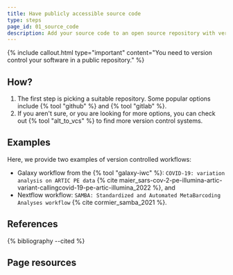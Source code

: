 ```yaml
---
title: Have publicly accessible source code
type: steps
page_id: 01_source_code
description: Add your source code to an open source repository with version control.
---
```



{% include callout.html type="important" content="You need to version control your software in a public repository." %}


## How?

1. The first step is picking a suitable repository. Some popular options include {% tool "github" %} and {% tool "gitlab" %}.
2. If you aren't sure, or you are looking for more options, you can check out {% tool "alt_to_vcs" %} to find more version control systems.


## Examples

Here, we provide two examples of version controlled workflows:

- Galaxy workflow from the {% tool "galaxy-iwc" %}: `COVID-19: variation analysis on ARTIC PE data` {% cite maier_sars-cov-2-pe-illumina-artic-variant-callingcovid-19-pe-artic-illumina_2022 %}, and 
- Nextflow workflow: `SAMBA: Standardized and Automated MetaBarcoding Analyses workflow` {% cite cormier_samba_2021 %}.


## References

{% bibliography --cited %}


## Page resources

